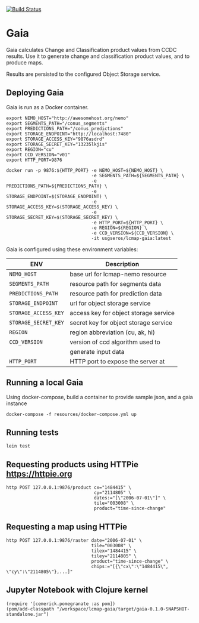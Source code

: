 [![Build Status](https://travis-ci.org/USGS-EROS/lcmap-gaia.svg?branch=develop)](https://travis-ci.org/USGS-EROS/lcmap-gaia)

# Gaia

Gaia calculates Change and Classification product values from CCDC results.
Use it to generate change and classification product values, and to produce maps.

Results are persisted to the configured Object Storage service.


## Deploying Gaia

Gaia is run as a Docker container. 

```
export NEMO_HOST="http://awesomehost.org/nemo"
export SEGMENTS_PATH="/conus_segments"
export PREDICTIONS_PATH="/conus_predictions"
export STORAGE_ENDPOINT="http://localhost:7480"
export STORAGE_ACCESS_KEY="9876asdrd"
export STORAGE_SECRET_KEY="13235lkjis"
export REGION="cu"
export CCD_VERSION="v01"
export HTTP_PORT=9876

docker run -p 9876:${HTTP_PORT} -e NEMO_HOST=${NEMO_HOST} \
                                -e SEGMENTS_PATH=${SEGMENTS_PATH} \
                                -e PREDICTIONS_PATH=${PREDICTIONS_PATH} \
                                -e STORAGE_ENDPOINT=$(STORAGE_ENDPOINT) \
                                -e STORAGE_ACCESS_KEY=$(STORAGE_ACCESS_KEY) \
                                -e STORAGE_SECRET_KEY=$(STORAGE_SECRET_KEY) \
                                -e HTTP_PORT=${HTTP_PORT} \
                                -e REGION=${REGION} \
                                -e CCD_VERSION=${CCD_VERSION} \
                                -it usgseros/lcmap-gaia:latest
```

Gaia is configured using these environment variables:

| ENV                  | Description                           |
|----------------------|---------------------------------------|
| `NEMO_HOST`          | base url for lcmap-nemo resource      |
| `SEGMENTS_PATH`      | resource path for segments data       |
| `PREDICTIONS_PATH`   | resource path for prediction data     |
| `STORAGE_ENDPOINT`   | url for object storage service        |
| `STORAGE_ACCESS_KEY` | access key for object storage service |
| `STORAGE_SECRET_KEY` | secret key for object storage service |
| `REGION`             | region abbreviation (cu, ak, hi)      |
| `CCD_VERSION`        | version of ccd algorithm used to      |
|                      | generate input data                   |
| `HTTP_PORT`          | HTTP port to expose the server at     |

## Running a local Gaia

Using docker-compose, build a container to provide sample json, and a gaia instance

```
docker-compose -f resources/docker-compose.yml up

```

## Running tests

```
lein test
```

## Requesting products using HTTPie https://httpie.org
```
http POST 127.0.0.1:9876/product cx="1484415" \
                                 cy="2114805" \
                                 dates:="[\"2006-07-01\"]" \
                                 tile="003008" \
                                 product="time-since-change"
```

## Requesting a map using HTTPie
```
http POST 127.0.0.1:9876/raster date="2006-07-01" \
                                tile="003008" \
                                tilex="1484415" \
                                tiley="2114805" \
                                product="time-since-change" \
                                chips:="[{\"cx\":\"1484415\", \"cy\":\"2114805\"},...]"
```

## Jupyter Notebook with Clojure kernel
```
(require '[cemerick.pomegranate :as pom])
(pom/add-classpath "/workspace/lcmap-gaia/target/gaia-0.1.0-SNAPSHOT-standalone.jar")
```
